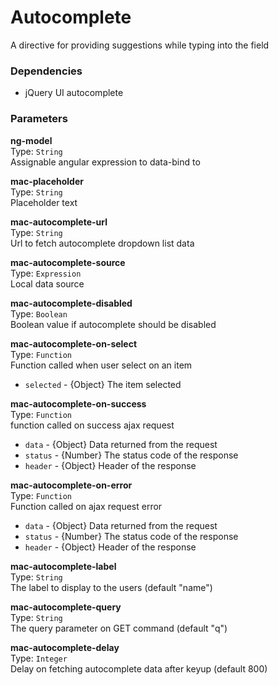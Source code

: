 
Autocomplete
===
A directive for providing suggestions while typing into the field  
  
### Dependencies
- jQuery UI autocomplete  

### Parameters
**ng-model**  
Type: `String`  
Assignable angular expression to data-bind to  
  
**mac-placeholder**  
Type: `String`  
Placeholder text  
  
**mac-autocomplete-url**  
Type: `String`  
Url to fetch autocomplete dropdown list data  
  
**mac-autocomplete-source**  
Type: `Expression`  
Local data source  
  
**mac-autocomplete-disabled**  
Type: `Boolean`  
Boolean value if autocomplete should be disabled  
  
**mac-autocomplete-on-select**  
Type: `Function`  
Function called when user select on an item  
- `selected` - {Object} The item selected  
  
**mac-autocomplete-on-success**  
Type: `Function`  
function called on success ajax request  
- `data` - {Object} Data returned from the request  
- `status` - {Number} The status code of the response  
- `header` - {Object} Header of the response  
  
**mac-autocomplete-on-error**  
Type: `Function`  
Function called on ajax request error  
- `data` - {Object} Data returned from the request  
- `status` - {Number} The status code of the response  
- `header` - {Object} Header of the response  
  
**mac-autocomplete-label**  
Type: `String`  
The label to display to the users               (default "name")  
  
**mac-autocomplete-query**  
Type: `String`  
The query parameter on GET command              (default "q")  
  
**mac-autocomplete-delay**  
Type: `Integer`  
Delay on fetching autocomplete data after keyup (default 800)  
  

